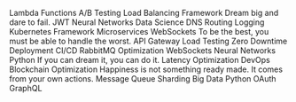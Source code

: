 Lambda Functions A/B Testing Load Balancing Framework Dream big and dare to fail. JWT Neural Networks Data Science DNS Routing Logging
Kubernetes Framework Microservices WebSockets To be the best, you must be able to handle the worst. API Gateway Load Testing Zero Downtime Deployment CI/CD RabbitMQ Optimization
WebSockets Neural Networks Python If you can dream it, you can do it. Latency Optimization DevOps
Blockchain Optimization Happiness is not something ready made. It comes from your own actions. Message Queue Sharding Big Data Python OAuth GraphQL
